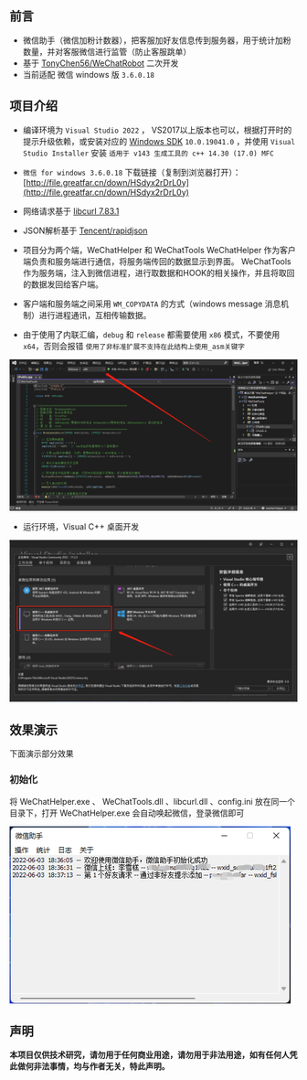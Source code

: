 ## 前言

* 微信助手（微信加粉计数器），把客服加好友信息传到服务器，用于统计加粉数量，并对客服微信进行监管（防止客服跳单）
* 基于 [TonyChen56/WeChatRobot](https://github.com/TonyChen56/WeChatRobot) 二次开发
* 当前适配 微信 windows 版 `3.6.0.18`

## 项目介绍

* 编译环境为 `Visual Studio 2022` ， VS2017以上版本也可以，根据打开时的提示升级依赖，或安装对应的 [Windows SDK](https://developer.microsoft.com/zh-cn/windows/downloads/sdk-archive/)  `10.0.19041.0` ，并使用 `Visual Studio Installer` 安装 `适用于 v143 生成工具的 c++ 14.30 (17.0) MFC`

* `微信 for windows 3.6.0.18` 下载链接（复制到浏览器打开）：[http://file.greatfar.cn/down/HSdyx2rDrL0y](http://file.greatfar.cn/down/HSdyx2rDrL0y)

* 网络请求基于 [libcurl 7.83.1](https://curl.se/)

* JSON解析基于 [Tencent/rapidjson](https://github.com/Tencent/rapidjson/)

* 项目分为两个端，WeChatHelper 和 WeChatTools WeChatHelper 作为客户端负责和服务端进行通信，将服务端传回的数据显示到界面。 WeChatTools 作为服务端，注入到微信进程，进行取数据和HOOK的相关操作，并且将取回的数据发回给客户端。

* 客户端和服务端之间采用 `WM_COPYDATA` 的方式（windows message 消息机制）进行进程通讯，互相传输数据。

* 由于使用了内联汇编，`debug` 和 `release` 都需要使用 `x86` 模式，不要使用 `x64`，否则会报错 `使用了非标准扩展不支持在此结构上使用_asm关键字`

![_asm](assets/asm.png)

* 运行环境，Visual C++ 桌面开发

![_asm](assets/dev.png)

## 效果演示

下面演示部分效果

### 初始化

将 WeChatHelper.exe 、 WeChatTools.dll 、libcurl.dll 、config.ini 放在同一个目录下，打开 WeChatHelper.exe 会自动唤起微信，登录微信即可

![1563680573456](assets/main.png)

## 声明

**本项目仅供技术研究，请勿用于任何商业用途，请勿用于非法用途，如有任何人凭此做何非法事情，均与作者无关，特此声明。**

